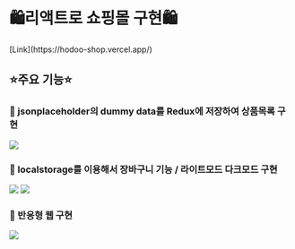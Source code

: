 <h1>🛍리액트로 쇼핑몰 구현🛍</h1>
[Link](https://hodoo-shop.vercel.app/)

<h2>⭐️주요 기능⭐️</h2>

<h3>📝 jsonplaceholder의 dummy data를 Redux에 저장하여 상품목록 구현</h3>  
<img src = https://user-images.githubusercontent.com/110148272/188800978-552b2556-136f-4a61-9528-5f3e56e361b1.gif />

<h3>📝 localstorage를 이용해서 장바구니 기능 / 라이트모드 다크모드 구현</h3>
<img src =https://user-images.githubusercontent.com/110148272/188802474-672e7a96-7617-4491-9fed-5bd307512001.gif />

<img src = https://user-images.githubusercontent.com/110148272/188802698-e5964cfc-b15d-4f0a-a759-545c04302b89.gif />


<h3>📝 반응형 웹 구현</h3>
<img src = https://user-images.githubusercontent.com/110148272/188803204-f68c7783-932d-4026-8102-b8719baa3f18.gif />



